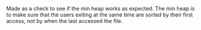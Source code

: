 Made as a check to see if the min heap works as expected. The min heap is to make sure that the users exiting at the same time are sorted by their first access, not by when the last accessed the file.